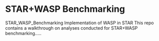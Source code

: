 # STAR+WASP Benchmarking
STAR_WASP_Benchmarking
Implementation of WASP in STAR
This repo contains a walkthrough on analyses conducted for STAR+WASP benchmarking.....
